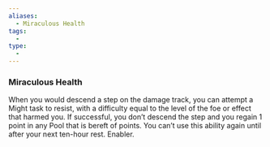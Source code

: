 ```yaml
---
aliases:
  - Miraculous Health
tags:
  - 
type:
  - 
---
```

### Miraculous Health

When you would descend a step on the damage track, you can attempt a Might task to resist, with a difficulty equal to the level of the foe or effect that harmed you. If successful, you don’t descend the step and you regain 1 point in any Pool that is bereft of points. You can’t use this ability again until after your next ten-hour rest. Enabler.